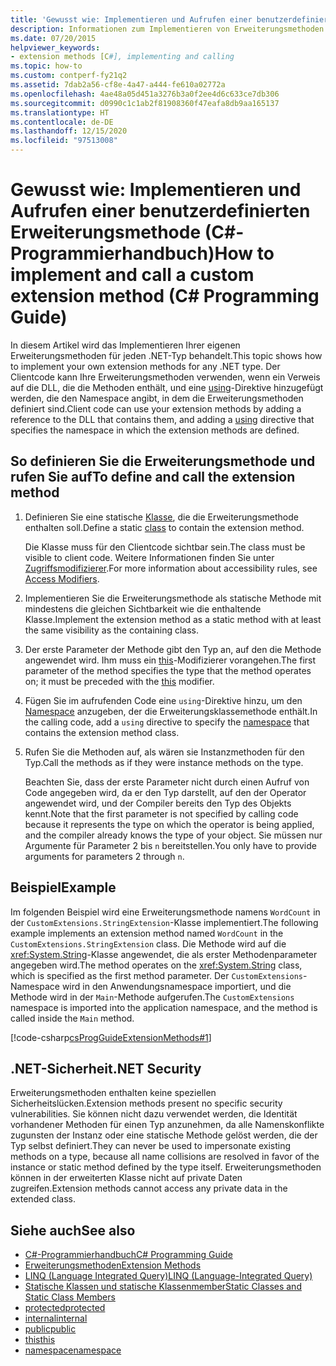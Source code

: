 ```yaml
---
title: 'Gewusst wie: Implementieren und Aufrufen einer benutzerdefinierten Erweiterungsmethode – C#-Programmierhandbuch'
description: Informationen zum Implementieren von Erweiterungsmethoden für einen .NET-Typ Clientcode kann Ihre Methoden verwenden, indem ein Verweis auf eine DLL und eine using-Anweisung hinzugefügt werden.
ms.date: 07/20/2015
helpviewer_keywords:
- extension methods [C#], implementing and calling
ms.topic: how-to
ms.custom: contperf-fy21q2
ms.assetid: 7dab2a56-cf8e-4a47-a444-fe610a02772a
ms.openlocfilehash: 4ae48a05d451a3276b3a0f2ee4d6c633ce7db306
ms.sourcegitcommit: d0990c1c1ab2f81908360f47eafa8db9aa165137
ms.translationtype: HT
ms.contentlocale: de-DE
ms.lasthandoff: 12/15/2020
ms.locfileid: "97513008"
---
```

# <a name="how-to-implement-and-call-a-custom-extension-method-c-programming-guide"></a><span data-ttu-id="1d6f7-104">Gewusst wie: Implementieren und Aufrufen einer benutzerdefinierten Erweiterungsmethode (C#-Programmierhandbuch)</span><span class="sxs-lookup"><span data-stu-id="1d6f7-104">How to implement and call a custom extension method (C# Programming Guide)</span></span>

<span data-ttu-id="1d6f7-105">In diesem Artikel wird das Implementieren Ihrer eigenen Erweiterungsmethoden für jeden .NET-Typ behandelt.</span><span class="sxs-lookup"><span data-stu-id="1d6f7-105">This topic shows how to implement your own extension methods for any .NET type.</span></span> <span data-ttu-id="1d6f7-106">Der Clientcode kann Ihre Erweiterungsmethoden verwenden, wenn ein Verweis auf die DLL, die die Methoden enthält, und eine [using](../../language-reference/keywords/using-directive.md)-Direktive hinzugefügt werden, die den Namespace angibt, in dem die Erweiterungsmethoden definiert sind.</span><span class="sxs-lookup"><span data-stu-id="1d6f7-106">Client code can use your extension methods by adding a reference to the DLL that contains them, and adding a [using](../../language-reference/keywords/using-directive.md) directive that specifies the namespace in which the extension methods are defined.</span></span>  
  
## <a name="to-define-and-call-the-extension-method"></a><span data-ttu-id="1d6f7-107">So definieren Sie die Erweiterungsmethode und rufen Sie auf</span><span class="sxs-lookup"><span data-stu-id="1d6f7-107">To define and call the extension method</span></span>  
  
1. <span data-ttu-id="1d6f7-108">Definieren Sie eine statische [Klasse](./static-classes-and-static-class-members.md), die die Erweiterungsmethode enthalten soll.</span><span class="sxs-lookup"><span data-stu-id="1d6f7-108">Define a static [class](./static-classes-and-static-class-members.md) to contain the extension method.</span></span>  
  
     <span data-ttu-id="1d6f7-109">Die Klasse muss für den Clientcode sichtbar sein.</span><span class="sxs-lookup"><span data-stu-id="1d6f7-109">The class must be visible to client code.</span></span> <span data-ttu-id="1d6f7-110">Weitere Informationen finden Sie unter [Zugriffsmodifizierer](./access-modifiers.md).</span><span class="sxs-lookup"><span data-stu-id="1d6f7-110">For more information about accessibility rules, see [Access Modifiers](./access-modifiers.md).</span></span>  
  
2. <span data-ttu-id="1d6f7-111">Implementieren Sie die Erweiterungsmethode als statische Methode mit mindestens die gleichen Sichtbarkeit wie die enthaltende Klasse.</span><span class="sxs-lookup"><span data-stu-id="1d6f7-111">Implement the extension method as a static method with at least the same visibility as the containing class.</span></span>  
  
3. <span data-ttu-id="1d6f7-112">Der erste Parameter der Methode gibt den Typ an, auf den die Methode angewendet wird. Ihm muss ein [this](../../language-reference/keywords/this.md)-Modifizierer vorangehen.</span><span class="sxs-lookup"><span data-stu-id="1d6f7-112">The first parameter of the method specifies the type that the method operates on; it must be preceded with the [this](../../language-reference/keywords/this.md) modifier.</span></span>  
  
4. <span data-ttu-id="1d6f7-113">Fügen Sie im aufrufenden Code eine `using`-Direktive hinzu, um den [Namespace](../../language-reference/keywords/namespace.md) anzugeben, der die Erweiterungsklassemethode enthält.</span><span class="sxs-lookup"><span data-stu-id="1d6f7-113">In the calling code, add a `using` directive to specify the [namespace](../../language-reference/keywords/namespace.md) that contains the extension method class.</span></span>  
  
5. <span data-ttu-id="1d6f7-114">Rufen Sie die Methoden auf, als wären sie Instanzmethoden für den Typ.</span><span class="sxs-lookup"><span data-stu-id="1d6f7-114">Call the methods as if they were instance methods on the type.</span></span>  
  
     <span data-ttu-id="1d6f7-115">Beachten Sie, dass der erste Parameter nicht durch einen Aufruf von Code angegeben wird, da er den Typ darstellt, auf den der Operator angewendet wird, und der Compiler bereits den Typ des Objekts kennt.</span><span class="sxs-lookup"><span data-stu-id="1d6f7-115">Note that the first parameter is not specified by calling code because it represents the type on which the operator is being applied, and the compiler already knows the type of your object.</span></span> <span data-ttu-id="1d6f7-116">Sie müssen nur Argumente für Parameter 2 bis `n` bereitstellen.</span><span class="sxs-lookup"><span data-stu-id="1d6f7-116">You only have to provide arguments for parameters 2 through `n`.</span></span>  
  
## <a name="example"></a><span data-ttu-id="1d6f7-117">Beispiel</span><span class="sxs-lookup"><span data-stu-id="1d6f7-117">Example</span></span>  

 <span data-ttu-id="1d6f7-118">Im folgenden Beispiel wird eine Erweiterungsmethode namens `WordCount` in der `CustomExtensions.StringExtension`-Klasse implementiert.</span><span class="sxs-lookup"><span data-stu-id="1d6f7-118">The following example implements an extension method named `WordCount` in the `CustomExtensions.StringExtension` class.</span></span> <span data-ttu-id="1d6f7-119">Die Methode wird auf die <xref:System.String>-Klasse angewendet, die als erster Methodenparameter angegeben wird.</span><span class="sxs-lookup"><span data-stu-id="1d6f7-119">The method operates on the <xref:System.String> class, which is specified as the first method parameter.</span></span> <span data-ttu-id="1d6f7-120">Der `CustomExtensions`-Namespace wird in den Anwendungsnamespace importiert, und die Methode wird in der `Main`-Methode aufgerufen.</span><span class="sxs-lookup"><span data-stu-id="1d6f7-120">The `CustomExtensions` namespace is imported into the application namespace, and the method is called inside the `Main` method.</span></span>  
  
 [!code-csharp[csProgGuideExtensionMethods#1](~/samples/snippets/csharp/VS_Snippets_VBCSharp/csProgGuideExtensionMethods/cs/extensionmethods.cs#1)]  
  
## <a name="net-security"></a><span data-ttu-id="1d6f7-121">.NET-Sicherheit</span><span class="sxs-lookup"><span data-stu-id="1d6f7-121">.NET Security</span></span>  

 <span data-ttu-id="1d6f7-122">Erweiterungsmethoden enthalten keine speziellen Sicherheitslücken.</span><span class="sxs-lookup"><span data-stu-id="1d6f7-122">Extension methods present no specific security vulnerabilities.</span></span> <span data-ttu-id="1d6f7-123">Sie können nicht dazu verwendet werden, die Identität vorhandener Methoden für einen Typ anzunehmen, da alle Namenskonflikte zugunsten der Instanz oder eine statische Methode gelöst werden, die der Typ selbst definiert.</span><span class="sxs-lookup"><span data-stu-id="1d6f7-123">They can never be used to impersonate existing methods on a type, because all name collisions are resolved in favor of the instance or static method defined by the type itself.</span></span> <span data-ttu-id="1d6f7-124">Erweiterungsmethoden können in der erweiterten Klasse nicht auf private Daten zugreifen.</span><span class="sxs-lookup"><span data-stu-id="1d6f7-124">Extension methods cannot access any private data in the extended class.</span></span>  
  
## <a name="see-also"></a><span data-ttu-id="1d6f7-125">Siehe auch</span><span class="sxs-lookup"><span data-stu-id="1d6f7-125">See also</span></span>

- [<span data-ttu-id="1d6f7-126">C#-Programmierhandbuch</span><span class="sxs-lookup"><span data-stu-id="1d6f7-126">C# Programming Guide</span></span>](../index.md)
- [<span data-ttu-id="1d6f7-127">Erweiterungsmethoden</span><span class="sxs-lookup"><span data-stu-id="1d6f7-127">Extension Methods</span></span>](./extension-methods.md)
- [<span data-ttu-id="1d6f7-128">LINQ (Language Integrated Query)</span><span class="sxs-lookup"><span data-stu-id="1d6f7-128">LINQ (Language-Integrated Query)</span></span>](../../linq/linq-in-csharp.md)
- [<span data-ttu-id="1d6f7-129">Statische Klassen und statische Klassenmember</span><span class="sxs-lookup"><span data-stu-id="1d6f7-129">Static Classes and Static Class Members</span></span>](./static-classes-and-static-class-members.md)
- [<span data-ttu-id="1d6f7-130">protected</span><span class="sxs-lookup"><span data-stu-id="1d6f7-130">protected</span></span>](../../language-reference/keywords/protected.md)
- [<span data-ttu-id="1d6f7-131">internal</span><span class="sxs-lookup"><span data-stu-id="1d6f7-131">internal</span></span>](../../language-reference/keywords/internal.md)
- [<span data-ttu-id="1d6f7-132">public</span><span class="sxs-lookup"><span data-stu-id="1d6f7-132">public</span></span>](../../language-reference/keywords/public.md)
- [<span data-ttu-id="1d6f7-133">this</span><span class="sxs-lookup"><span data-stu-id="1d6f7-133">this</span></span>](../../language-reference/keywords/this.md)
- [<span data-ttu-id="1d6f7-134">namespace</span><span class="sxs-lookup"><span data-stu-id="1d6f7-134">namespace</span></span>](../../language-reference/keywords/namespace.md)
